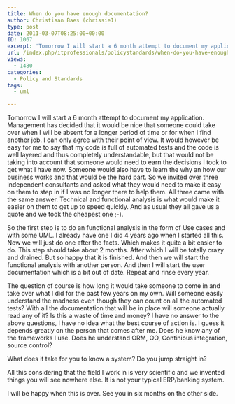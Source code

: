 ```yaml
---
title: When do you have enough documentation?
author: Christiaan Baes (chrissie1)
type: post
date: 2011-03-07T08:25:00+00:00
ID: 1067
excerpt: 'Tomorrow I will start a 6 month attempt to document my application. Management has decided that it would be nice that someone could take over when I will be absent for a longer period of time or for when I find another job. I can only agree with their p&hellip;'
url: /index.php/itprofessionals/policystandards/when-do-you-have-enough/
views:
  - 1480
categories:
  - Policy and Standards
tags:
  - uml

---
```

Tomorrow I will start a 6 month attempt to document my application. Management has decided that it would be nice that someone could take over when I will be absent for a longer period of time or for when I find another job. I can only agree with their point of view. It would however be easy for me to say that my code is full of automated tests and the code is well layered and thus completely understandable, but that would not be taking into account that someone would need to earn the decisions I took to get what I have now. Someone would also have to learn the why an how our business works and that would be the hard part. So we invited over three independent consultants and asked what they would need to make it easy on them to step in if I was no longer there to help them. All three came with the same answer. Technical and functional analysis is what would make it easier on them to get up to speed quickly. And as usual they all gave us a quote and we took the cheapest one ;-).

So the first step is to do an functional analysis in the form of Use cases and with some UML. I already have one I did 4 years ago when I started all this. Now we will just do one after the facts. Which makes it quite a bit easier to do. This step should take about 2 months. After which I will be totally crazy and drained. But so happy that it is finished. And then we will start the functional analysis with another person. And then I will start the user documentation which is a bit out of date. Repeat and rinse every year.

The question of course is how long it would take someone to come in and take over what I did for the past few years on my own. Will someone easily understand the madness even though they can count on all the automated tests? With all the documentation that will be in place will someone actually read any of it? Is this a waste of time and money? I have no answer to the above questions, I have no idea what the best course of action is. I guess it depends greatly on the person that comes after me. Does he know any of the frameworks I use. Does he understand ORM, OO, Continious integration, source control? 

What does it take for you to know a system? Do you jump straight in? 

All this considering that the field I work in is very scientific and we invented things you will see nowhere else. It is not your typical ERP/banking system. 

I will be happy when this is over. See you in six months on the other side.